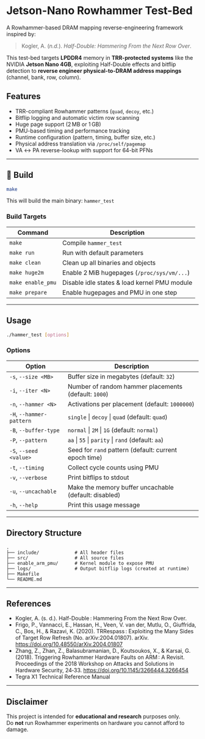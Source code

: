 # Jetson-Nano Rowhammer Test-Bed

A Rowhammer-based DRAM mapping reverse-engineering framework inspired by:

> Kogler, A. (*n.d.*). *Half-Double: Hammering From the Next Row Over*.  

This test-bed targets **LPDDR4** memory in **TRR-protected systems** like the NVIDIA **Jetson Nano 4GB**, exploiting Half-Double effects and bitflip detection to **reverse engineer physical-to-DRAM address mappings** (channel, bank, row, column).

## Features

- TRR-compliant Rowhammer patterns (`quad`, `decoy`, etc.)
- Bitflip logging and automatic victim row scanning
- Huge page support (2 MB or 1 GB)
- PMU-based timing and performance tracking
- Runtime configuration (pattern, timing, buffer size, etc.)
- Physical address translation via `/proc/self/pagemap`
- VA ↔ PA reverse-lookup with support for 64-bit PFNs

---

## 🔧 Build

```sh
make
```

This will build the main binary: `hammer_test`

### Build Targets

| Command              | Description                                    |
|----------------------|------------------------------------------------|
| `make`               | Compile `hammer_test`                          |
| `make run`           | Run with default parameters                    |
| `make clean`         | Clean up all binaries and objects              |
| `make huge2m`        | Enable 2 MiB hugepages (`/proc/sys/vm/...`)    |
| `make enable_pmu`    | Disable idle states & load kernel PMU module   |
| `make prepare`       | Enable hugepages and PMU in one step           |

---

## Usage

```sh
./hammer_test [options]
```

### Options

| Option                  | Description                                                 |
|--------------------------|-------------------------------------------------------------|
| `-s`, `--size <MB>`     | Buffer size in megabytes (default: `32`)                   |
| `-i`, `--iter <N>`      | Number of random hammer placements (default: `1000`)       |
| `-n`, `--hammer <N>`    | Activations per placement (default: `1000000`)             |
| `-H`, `--hammer-pattern`| `single` \| `decoy` \| `quad` (default: `quad`)            |
| `-B`, `--buffer-type`   | `normal` \| `2M` \| `1G` (default: `normal`)               |
| `-P`, `--pattern`       | `aa` \| `55` \| `parity` \| `rand` (default: `aa`)          |
| `-S`, `--seed <value>`  | Seed for `rand` pattern (default: current epoch time)      |
| `-t`, `--timing`        | Collect cycle counts using PMU                             |
| `-v`, `--verbose`       | Print bitflips to stdout                                   |
| `-u`, `--uncachable`     | Make the memory buffer uncachable (default: disabled)         |
| `-h`, `--help`          | Print this usage message                                   |

---

## Directory Structure

```
.
├── include/             # All header files
├── src/                 # All source files
├── enable_arm_pmu/      # Kernel module to expose PMU
├── logs/                # Output bitflip logs (created at runtime)
├── Makefile
└── README.md
```

---

## References

- Kogler, A. (s. d.). Half-Double : Hammering From the Next Row Over.
- Frigo, P., Vannacci, E., Hassan, H., Veen, V. van der, Mutlu, O., Giuffrida, C., Bos, H., & Razavi, K. (2020). TRRespass : Exploiting the Many Sides of Target Row Refresh (No. arXiv:2004.01807). arXiv. https://doi.org/10.48550/arXiv.2004.01807
- Zhang, Z., Zhan, Z., Balasubramanian, D., Koutsoukos, X., & Karsai, G. (2018). Triggering Rowhammer Hardware Faults on ARM : A Revisit. Proceedings of the 2018 Workshop on Attacks and Solutions in Hardware Security, 24‑33. https://doi.org/10.1145/3266444.3266454
- Tegra X1 Technical Reference Manual

---

## Disclaimer

This project is intended for **educational and research** purposes only.  
Do **not** run Rowhammer experiments on hardware you cannot afford to damage.
